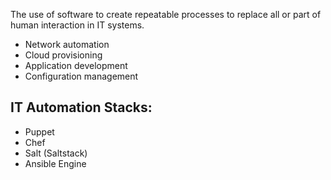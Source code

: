 The use of software to create repeatable processes to replace all or part of human interaction in IT systems.

- Network automation
- Cloud provisioning
- Application development
- Configuration management


## IT Automation Stacks:

- Puppet
- Chef
- Salt (Saltstack)
- Ansible Engine